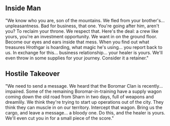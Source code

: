 ## Inside Man
"We know who you are, son of the mountains. We fled from your brother's... unpleasantness. Bad for business, that one. You're going after him, aren't you? To reclaim your throne. We respect that. Here's the deal: a crew like yours, you're an investment opportunity. We want in on the ground floor. Become our eyes and ears inside that mess. When you find out what treasures Hrothgar is hoarding, what magic he's using... you report back to us. In exchange for this... business relationship... your healer is yours. We'll even throw in some supplies for your journey. Consider it a retainer."

## Hostile Takeover
"We need to send a message. We heard that the Boromar Clan is recently... impaired. Some of the remaining Boromar-in-training have a supply wagon coming down the old road from Sharn in two days, full of weapons and dreamlily. We think they're trying to start up operations out of the city. They think they can muscle in on our territory. Intercept that wagon. Bring us the cargo, and leave a message... a bloody one. Do this, and the healer is yours. We'll even cut you in for a small piece of the score."